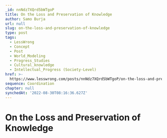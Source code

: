 ```yaml
---
_id: nnNdz7XQrd5bWTgoP
title: On the Loss and Preservation of Knowledge
author: Samo Burja
url: null
slug: on-the-loss-and-preservation-of-knowledge
type: post
tags:
  - LessWrong
  - Concept
  - Post
  - World_Modeling
  - Progress_Studies
  - Cultural_knowledge
  - Intellectual_Progress (Society-Level)
href: >-
  https://www.lesswrong.com/posts/nnNdz7XQrd5bWTgoP/on-the-loss-and-preservation-of-knowledge
sequence: Coordination
chapter: null
synchedAt: '2022-08-30T08:16:36.627Z'
---
```

# On the Loss and Preservation of Knowledge


